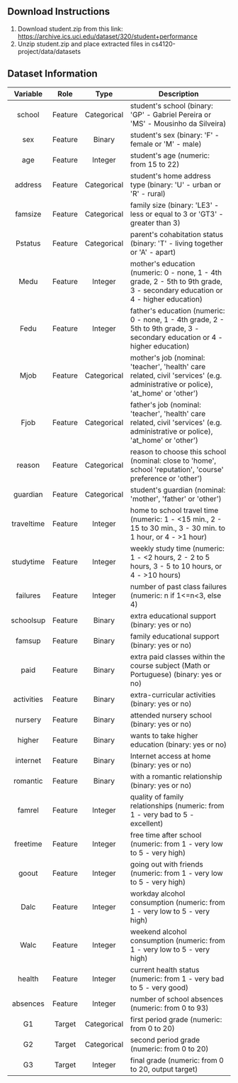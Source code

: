 ## Download Instructions  

1. Download student.zip from this link: https://archive.ics.uci.edu/dataset/320/student+performance
2. Unzip student.zip and place extracted files in cs4120-project/data/datasets

## Dataset Information  

| Variable     | Role    | Type             | Description                                                                                                                     | 
|:------------:|:-------:|:----------------:|---------------------------------------------------------------------------------------------------------------------------------|
| school       | Feature | Categorical      | student's school (binary: 'GP' - Gabriel Pereira or 'MS' - Mousinho da Silveira)                                                | 
| sex          | Feature | Binary           | student's sex (binary: 'F' - female or 'M' - male)                                                                              | 
| age          | Feature | Integer          | student's age (numeric: from 15 to 22)                                                                                          | 
| address      | Feature | Categorical      | student's home address type (binary: 'U' - urban or 'R' - rural)                                                                | 
| famsize      | Feature | Categorical      | family size (binary: 'LE3' - less or equal to 3 or 'GT3' - greater than 3)                                                      | 
| Pstatus      | Feature | Categorical      | parent's cohabitation status (binary: 'T' - living together or 'A' - apart)                                                     | 
| Medu         | Feature | Integer          | mother's  education (numeric: 0 - none,  1 - 4th grade, 2 - 5th to 9th grade, 3 - secondary education or 4 - higher education)  |  
| Fedu         | Feature | Integer          | father's  education (numeric: 0 - none,  1 - 4th grade, 2 - 5th to 9th grade, 3 - secondary education or 4 - higher education)  | 
| Mjob         | Feature | Categorical      | mother's job (nominal: 'teacher', 'health' care related, civil 'services' (e.g. administrative or police), 'at_home' or 'other')| 
| Fjob         | Feature | Categorical      | father's job (nominal: 'teacher', 'health' care related, civil 'services' (e.g. administrative or police), 'at_home' or 'other')| 
| reason       | Feature | Categorical      | reason to choose this school (nominal: close to 'home', school 'reputation', 'course' preference or 'other')                    | 
| guardian     | Feature | Categorical      | student's guardian (nominal: 'mother', 'father' or 'other')                                                                     | 
| traveltime   | Feature | Integer          | home to school travel time (numeric: 1 - <15 min., 2 - 15 to 30 min., 3 - 30 min. to 1 hour, or 4 - >1 hour)                    | 
| studytime    | Feature | Integer          | weekly study time (numeric: 1 - <2 hours, 2 - 2 to 5 hours, 3 - 5 to 10 hours, or 4 - >10 hours)                                | 
| failures     | Feature | Integer          | number of past class failures (numeric: n if 1<=n<3, else 4)                                                                    | 
| schoolsup    | Feature | Binary           | extra educational support (binary: yes or no)                                                                                   | 
| famsup       | Feature | Binary           | family educational support (binary: yes or no)                                                                                  | 
| paid         | Feature | Binary           | extra paid classes within the course subject (Math or Portuguese) (binary: yes or no)                                           | 
| activities   | Feature | Binary           | extra-curricular activities (binary: yes or no)                                                                                 | 
| nursery      | Feature | Binary           | attended nursery school (binary: yes or no)                                                                                     | 
| higher       | Feature | Binary           | wants to take higher education (binary: yes or no)                                                                              | 
| internet     | Feature | Binary           | Internet access at home (binary: yes or no)                                                                                     | 
| romantic     | Feature | Binary           | with a romantic relationship (binary: yes or no)                                                                                | 
| famrel       | Feature | Integer          | quality of family relationships (numeric: from 1 - very bad to 5 - excellent)                                                   | 
| freetime     | Feature | Integer          | free time after school (numeric: from 1 - very low to 5 - very high)                                                            | 
| goout        | Feature | Integer          | going out with friends (numeric: from 1 - very low to 5 - very high)                                                            | 
| Dalc         | Feature | Integer          | workday alcohol consumption (numeric: from 1 - very low to 5 - very high)                                                       | 
| Walc         | Feature | Integer          | weekend alcohol consumption (numeric: from 1 - very low to 5 - very high)                                                       | 
| health       | Feature | Integer          | current health status (numeric: from 1 - very bad to 5 - very good)                                                             | 
| absences     | Feature | Integer          | number of school absences (numeric: from 0 to 93)                                                                               | 
| G1           | Target  | Categorical      | first period grade (numeric: from 0 to 20)                                                                                      | 
| G2           | Target  | Categorical      | second period grade (numeric: from 0 to 20)                                                                                     | 
| G3           | Target  | Integer          | final grade (numeric: from 0 to 20, output target)                                                                              | 

